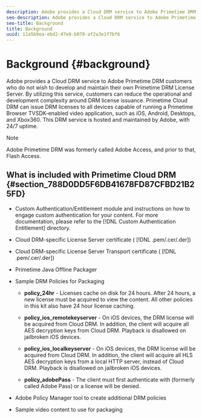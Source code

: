 ```yaml
---
description: Adobe provides a Cloud DRM service to Adobe Primetime DRM customers who do not wish to develop and maintain their own Primetime DRM License Server. By utilizing this service, customers can reduce the operational and development complexity around DRM license issuance. Primetime Cloud DRM can issue DRM licenses to all devices capable of running a Primetime Browser TVSDK-enabled video application, such as iOS, Android, Desktops, and Xbox360. This DRM service is hosted and maintained by Adobe, with 24/7 uptime.
seo-description: Adobe provides a Cloud DRM service to Adobe Primetime DRM customers who do not wish to develop and maintain their own Primetime DRM License Server. By utilizing this service, customers can reduce the operational and development complexity around DRM license issuance. Primetime Cloud DRM can issue DRM licenses to all devices capable of running a Primetime Browser TVSDK-enabled video application, such as iOS, Android, Desktops, and Xbox360. This DRM service is hosted and maintained by Adobe, with 24/7 uptime.
seo-title: Background
title: Background
uuid: 11a5b9ea-ebd2-47e0-b078-af2a3e1f7bf6
---
```


# Background {#background}

Adobe provides a Cloud DRM service to Adobe Primetime DRM customers who do not wish to develop and maintain their own Primetime DRM License Server. By utilizing this service, customers can reduce the operational and development complexity around DRM license issuance. Primetime Cloud DRM can issue DRM licenses to all devices capable of running a Primetime Browser TVSDK-enabled video application, such as iOS, Android, Desktops, and Xbox360. This DRM service is hosted and maintained by Adobe, with 24/7 uptime.

>[!NOTE]
>
>Adobe Primetime DRM was formerly called Adobe Access, and prior to that, Flash Access.

## What is included with Primetime Cloud DRM {#section_788D0DD5F6DB41678FD87CFBD21B25FD}

* Custom Authentication/Entitlement module and instructions on how to engage custom authentication for your content. For more documentation, please refer to the [!DNL Custom Authentication Entitlement] directory. 
* Cloud DRM-specific License Server certificate ( [!DNL .pem/.cer/.der]) 

* Cloud DRM-specific License Server Transport certificate ( [!DNL .pem/.cer/.der]) 

* Primetime Java Offline Packager 
* Sample DRM Policies for Packaging

    * **policy_24hr** - Licenses cache on disk for 24 hours. After 24 hours, a new license must be acquired to view the content. All other policies in this kit also have 24 hour license caching. 
    * **policy_ios_remotekeyserver** - On iOS devices, the DRM license will be acquired from  Cloud DRM. In addition, the client will acquire all AES decryption keys from Cloud DRM. Playback is disallowed on jailbroken iOS devices. 
    
    * **policy_ios_localkeyserver** - On iOS devices, the DRM license will be acquired from  Cloud DRM. In addition, the client will acquire all HLS AES decryption keys from a local HTTP server, instead of  Cloud DRM. Playback is disallowed on jailbroken iOS devices. 
    
    * **policy_adobePass** - The client must first authenticate with  (formerly called Adobe Pass) or a license will be denied.

* Adobe Policy Manager tool to create additional DRM policies 
* Sample video content to use for packaging

